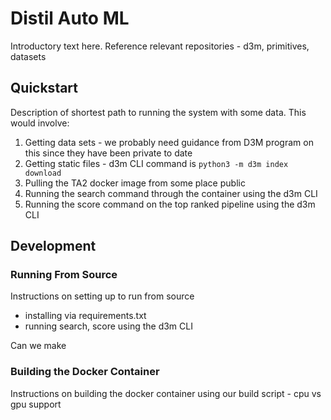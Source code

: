 # Distil Auto ML

Introductory text here.  Reference relevant repositories - d3m, primitives, datasets

## Quickstart

Description of shortest path to running the system with some data.  This would involve:

1.  Getting data sets - we probably need guidance from D3M program on this since they have been private to date
2.  Getting static files - d3m CLI command is `python3 -m d3m index download`
3.  Pulling the TA2 docker image from some place public
4.  Running the search command through the container using the d3m CLI
5.  Running the score command on the top ranked pipeline using the d3m CLI

## Development
### Running From Source

Instructions on setting up to run from source

- installing via requirements.txt
- running search, score using the d3m CLI

Can we make

### Building the Docker Container

Instructions on building the docker container using our build script - cpu vs gpu support



